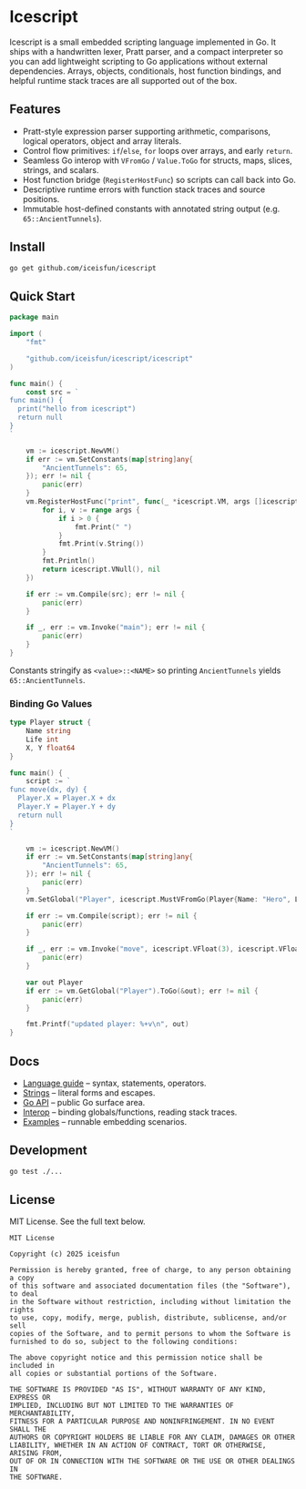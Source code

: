 # Icescript

Icescript is a small embedded scripting language implemented in Go. It ships with a handwritten lexer, Pratt parser, and a compact interpreter so you can add lightweight scripting to Go applications without external dependencies. Arrays, objects, conditionals, host function bindings, and helpful runtime stack traces are all supported out of the box.

## Features

- Pratt-style expression parser supporting arithmetic, comparisons, logical operators, object and array literals.
- Control flow primitives: `if`/`else`, `for` loops over arrays, and early `return`.
- Seamless Go interop with `VFromGo` / `Value.ToGo` for structs, maps, slices, strings, and scalars.
- Host function bridge (`RegisterHostFunc`) so scripts can call back into Go.
- Descriptive runtime errors with function stack traces and source positions.
- Immutable host-defined constants with annotated string output (e.g. `65::AncientTunnels`).

## Install

```bash
go get github.com/iceisfun/icescript
```

## Quick Start

```go
package main

import (
    "fmt"

    "github.com/iceisfun/icescript/icescript"
)

func main() {
    const src = `
func main() {
  print("hello from icescript")
  return null
}
`

    vm := icescript.NewVM()
    if err := vm.SetConstants(map[string]any{
        "AncientTunnels": 65,
    }); err != nil {
        panic(err)
    }
    vm.RegisterHostFunc("print", func(_ *icescript.VM, args []icescript.Value) (icescript.Value, error) {
        for i, v := range args {
            if i > 0 {
                fmt.Print(" ")
            }
            fmt.Print(v.String())
        }
        fmt.Println()
        return icescript.VNull(), nil
    })

    if err := vm.Compile(src); err != nil {
        panic(err)
    }

    if _, err := vm.Invoke("main"); err != nil {
        panic(err)
    }
}
```
Constants stringify as `<value>::<NAME>` so printing `AncientTunnels` yields `65::AncientTunnels`.

### Binding Go Values

```go
type Player struct {
    Name string
    Life int
    X, Y float64
}

func main() {
    script := `
func move(dx, dy) {
  Player.X = Player.X + dx
  Player.Y = Player.Y + dy
  return null
}
`

    vm := icescript.NewVM()
    if err := vm.SetConstants(map[string]any{
        "AncientTunnels": 65,
    }); err != nil {
        panic(err)
    }
    vm.SetGlobal("Player", icescript.MustVFromGo(Player{Name: "Hero", Life: 100}))

    if err := vm.Compile(script); err != nil {
        panic(err)
    }

    if _, err := vm.Invoke("move", icescript.VFloat(3), icescript.VFloat(-2)); err != nil {
        panic(err)
    }

    var out Player
    if err := vm.GetGlobal("Player").ToGo(&out); err != nil {
        panic(err)
    }

    fmt.Printf("updated player: %+v\n", out)
}
```

## Docs

- [Language guide](docs/language.md) – syntax, statements, operators.
- [Strings](docs/strings.md) – literal forms and escapes.
- [Go API](docs/go-api.md) – public Go surface area.
- [Interop](docs/interop.md) – binding globals/functions, reading stack traces.
- [Examples](docs/examples) – runnable embedding scenarios.

## Development

```bash
go test ./...
```

## License

MIT License. See the full text below.

```
MIT License

Copyright (c) 2025 iceisfun

Permission is hereby granted, free of charge, to any person obtaining a copy
of this software and associated documentation files (the "Software"), to deal
in the Software without restriction, including without limitation the rights
to use, copy, modify, merge, publish, distribute, sublicense, and/or sell
copies of the Software, and to permit persons to whom the Software is
furnished to do so, subject to the following conditions:

The above copyright notice and this permission notice shall be included in
all copies or substantial portions of the Software.

THE SOFTWARE IS PROVIDED "AS IS", WITHOUT WARRANTY OF ANY KIND, EXPRESS OR
IMPLIED, INCLUDING BUT NOT LIMITED TO THE WARRANTIES OF MERCHANTABILITY,
FITNESS FOR A PARTICULAR PURPOSE AND NONINFRINGEMENT. IN NO EVENT SHALL THE
AUTHORS OR COPYRIGHT HOLDERS BE LIABLE FOR ANY CLAIM, DAMAGES OR OTHER
LIABILITY, WHETHER IN AN ACTION OF CONTRACT, TORT OR OTHERWISE, ARISING FROM,
OUT OF OR IN CONNECTION WITH THE SOFTWARE OR THE USE OR OTHER DEALINGS IN
THE SOFTWARE.
```
